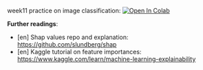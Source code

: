 week11 practice on image classification:
[![Open In Colab](https://colab.research.google.com/assets/colab-badge.svg)](https://colab.research.google.com/github/girafe-ai/ml-mipt/blob/basic_s21/week0_12_feature_importances/practice_feature_importance_exercises.ipynb)


__Further readings__:
* [en] Shap values repo and explanation: https://github.com/slundberg/shap
* [en] Kaggle tutorial on feature importances: https://www.kaggle.com/learn/machine-learning-explainability